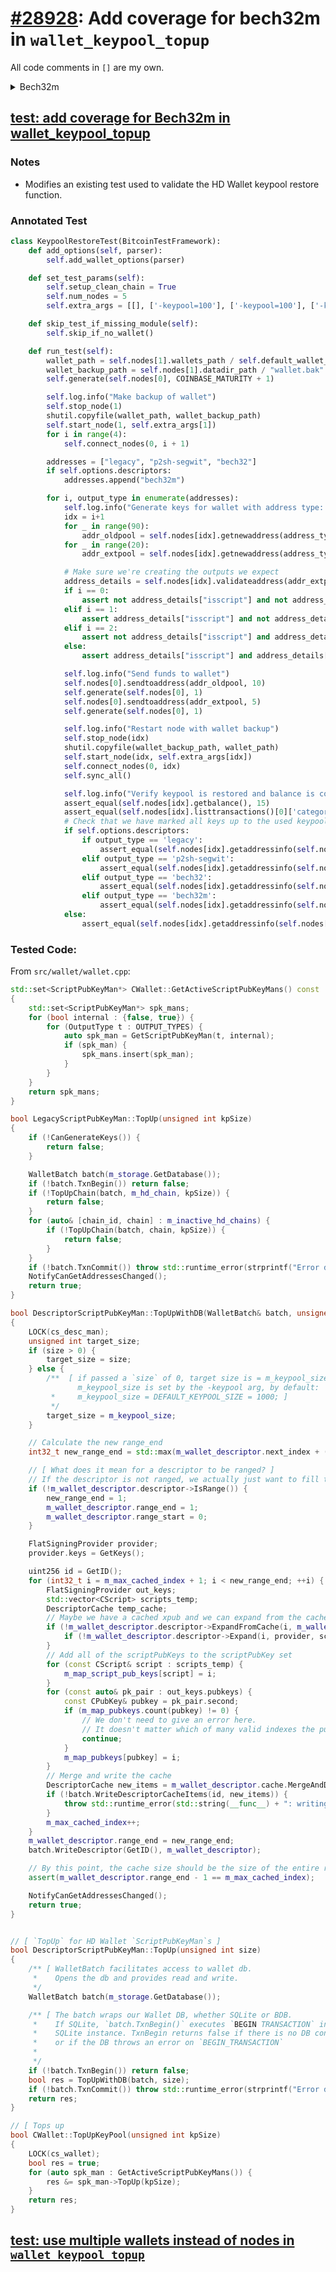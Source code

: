 # [#28928](https://github.com/bitcoin/bitcoin/pull/28928/): Add coverage for bech32m in `wallet_keypool_topup`
All code comments in `[]` are my own.

<details>

<summary> Bech32m </summary>

Bech32m is an output encoding scheme introduced in [BIP350](https://github.com/bitcoin/bips/blob/master/bip-0350.mediawiki) (Dec 2020)
to replace [Bech32](https://github.com/bitcoin/bips/blob/master/bip-0173.mediawiki) (Mar 2017).

### Bech32

- Bech32 is a general encoding format that replaces base58 output/address encoding.
    - base58 or base58check:
        - The address encoding format originally shipped with Bitcoin.
        - 58 alphanumeric symbols. (0OIl are excluded for being hard to tell apart)
        - Includes a version byte prefix and a four byte SHA256-based checksum postfixed.
        - Addresses are Base58 encoding of `Version byte || Payload bytes || (SHA256(SHA256(Version || Payload)))[0:3]`
        - Example Base58 encoded P2PKH: `1AKDDsfTh8uY4X3ppy1m7jw1fVMBSMkzjP`
- Rationale for Bech32:
    > - Base58 needs a lot of space in QR codes, as it cannot use the alphanumeric mode.
    > - The mixed case in base58 makes it inconvenient to reliably write down, type on mobile keyboards, or read out loud.
    > - The double SHA256 checksum is slow and has no error-detection guarantees.
    > - Most of the research on error-detecting codes only applies to character-set sizes that are a prime power, which 58 is not.
    > - Base58 decoding is complicated and relatively slow.
- Bech32 is all lowercase.
- Uses a BCH code for error detection
    - TODO: How does BCH work?
- Consists of a human readable part which is meant to convey the type of data
  encoded, a separator ('1') and the data part (with a 6-character checksum at the end.)
    - The data part uses uncased alphanumeric characters, excluding '1', 'b', 'i' and 'o',
      hence Bech**32**.
- Bech32 segwit address format
    - As mentioned above, Bech32 can be used to encode arbitrary data, [BIP173 specifies](https://github.com/bitcoin/bips/blob/master/bip-0173.mediawiki#segwit-address-format)
      a format for encoding segwit v0 addresses that is built on top of Bech32.
    - The human readable part must be 'bc' for mainnet or 'tb' for testnet'
    - The first decoded data value representing the witness version must be between 0 and 16,
      inclusive.
    - The rest of the data is the "2-to-40 byte witness program [as defined by BIP141](https://github.com/bitcoin/bips/blob/master/bip-0141.mediawiki#witness-program)" 
      formatted according to the following rules:
        - Starting with the bits of the witness program, most significant bit per byte first:
            - Arrange the bits into groups of 5, and pad with zeroes at the end if needed.
            - Translate the groups of 5 bits to their Bech32 characters.
        - Even though the witness program can be 2 to 40 bytes long, the version 0 
          witness program specified in BIP141, can only consist of 20 or 32 bytes.
    - Followed by the Bech32 checksum.
- Example Bech32 encoded segwit output: `bc1zw508d6qejxtdg4y5r3zarvaryvg6kdaj`

### Bech32m
- Replaces Bech32 because of a weakness in the checksum format, where if the final character
  of a Bech32 string is `p`, inserting or deleting any number of `q` characters immediately
  preceding it does not invalidate the checksum.
    - [For example](https://github.com/sipa/bech32/issues/51):
       - `ii2134hk2xmat79tqp`
       - `ii2134hk2xmat79tqqp`
       - `ii2134hk2xmat79tqqqp`
       - `ii2134hk2xmat79tqqqqp`
      are all valid Bech32 strings.
    - Due to there being only two possible lengths of Witness Programs in Segwit Version 0 Witness Programs
      (20 or 32 bytes) [as specified in BIP173](https://github.com/bitcoin/bips/blob/master/bip-0141.mediawiki#witness-program),
      Bech32 encoded Version 0 Segwit addresses are not vulnerable to this weakness.
- BIP 173 [proposes](https://github.com/bitcoin/bips/blob/master/bip-0350.mediawiki#addresses-for-segregated-witness-outputs)
  that Version 0 segwit outputs continue to use Bech32, and addresses with witness versions 1 or
  greater be encoded using Bech32m.

- TODO: What is the flaw in Bech32's checksum, and how does Bech32m fix it?
    > Bech32m modifies the checksum of the Bech32 specification, replacing the constant 1 that is xored into the checksum at the end with 0x2bc830a3. [BIP350](https://github.com/bitcoin/bips/blob/master/bip-0350.mediawiki#bech32m)

</details>

## [test: add coverage for Bech32m in wallet_keypool_topup](https://github.com/bitcoin/bitcoin/pull/28928/commits/d5753bc18a632f5593d01b6c35af2bc72339f625)

### Notes
- Modifies an existing test used to validate the HD Wallet keypool restore function.

### Annotated Test

```python
class KeypoolRestoreTest(BitcoinTestFramework):
    def add_options(self, parser):
        self.add_wallet_options(parser)

    def set_test_params(self):
        self.setup_clean_chain = True
        self.num_nodes = 5
        self.extra_args = [[], ['-keypool=100'], ['-keypool=100'], ['-keypool=100'], ['-keypool=100']]

    def skip_test_if_missing_module(self):
        self.skip_if_no_wallet()

    def run_test(self):
        wallet_path = self.nodes[1].wallets_path / self.default_wallet_name / self.wallet_data_filename
        wallet_backup_path = self.nodes[1].datadir_path / "wallet.bak"
        self.generate(self.nodes[0], COINBASE_MATURITY + 1)

        self.log.info("Make backup of wallet")
        self.stop_node(1)
        shutil.copyfile(wallet_path, wallet_backup_path)
        self.start_node(1, self.extra_args[1])
        for i in range(4):
            self.connect_nodes(0, i + 1)

        addresses = ["legacy", "p2sh-segwit", "bech32"]
        if self.options.descriptors:
            addresses.append("bech32m")

        for i, output_type in enumerate(addresses):
            self.log.info("Generate keys for wallet with address type: {}".format(output_type))
            idx = i+1
            for _ in range(90):
                addr_oldpool = self.nodes[idx].getnewaddress(address_type=output_type)
            for _ in range(20):
                addr_extpool = self.nodes[idx].getnewaddress(address_type=output_type)

            # Make sure we're creating the outputs we expect
            address_details = self.nodes[idx].validateaddress(addr_extpool)
            if i == 0:
                assert not address_details["isscript"] and not address_details["iswitness"]
            elif i == 1:
                assert address_details["isscript"] and not address_details["iswitness"]
            elif i == 2:
                assert not address_details["isscript"] and address_details["iswitness"]
            else:
                assert address_details["isscript"] and address_details["iswitness"]

            self.log.info("Send funds to wallet")
            self.nodes[0].sendtoaddress(addr_oldpool, 10)
            self.generate(self.nodes[0], 1)
            self.nodes[0].sendtoaddress(addr_extpool, 5)
            self.generate(self.nodes[0], 1)

            self.log.info("Restart node with wallet backup")
            self.stop_node(idx)
            shutil.copyfile(wallet_backup_path, wallet_path)
            self.start_node(idx, self.extra_args[idx])
            self.connect_nodes(0, idx)
            self.sync_all()

            self.log.info("Verify keypool is restored and balance is correct")
            assert_equal(self.nodes[idx].getbalance(), 15)
            assert_equal(self.nodes[idx].listtransactions()[0]['category'], "receive")
            # Check that we have marked all keys up to the used keypool key as used
            if self.options.descriptors:
                if output_type == 'legacy':
                    assert_equal(self.nodes[idx].getaddressinfo(self.nodes[idx].getnewaddress(address_type=output_type))['hdkeypath'], "m/44h/1h/0h/0/110")
                elif output_type == 'p2sh-segwit':
                    assert_equal(self.nodes[idx].getaddressinfo(self.nodes[idx].getnewaddress(address_type=output_type))['hdkeypath'], "m/49h/1h/0h/0/110")
                elif output_type == 'bech32':
                    assert_equal(self.nodes[idx].getaddressinfo(self.nodes[idx].getnewaddress(address_type=output_type))['hdkeypath'], "m/84h/1h/0h/0/110")
                elif output_type == 'bech32m':
                    assert_equal(self.nodes[idx].getaddressinfo(self.nodes[idx].getnewaddress(address_type=output_type))['hdkeypath'], "m/86h/1h/0h/0/110")
            else:
                assert_equal(self.nodes[idx].getaddressinfo(self.nodes[idx].getnewaddress(address_type=output_type))['hdkeypath'], "m/0'/0'/110'")
```

### Tested Code: 
From `src/wallet/wallet.cpp`:
```cpp
std::set<ScriptPubKeyMan*> CWallet::GetActiveScriptPubKeyMans() const
{
    std::set<ScriptPubKeyMan*> spk_mans;
    for (bool internal : {false, true}) {
        for (OutputType t : OUTPUT_TYPES) {
            auto spk_man = GetScriptPubKeyMan(t, internal);
            if (spk_man) {
                spk_mans.insert(spk_man);
            }
        }
    }
    return spk_mans;
}

bool LegacyScriptPubKeyMan::TopUp(unsigned int kpSize)
{
    if (!CanGenerateKeys()) {
        return false;
    }

    WalletBatch batch(m_storage.GetDatabase());
    if (!batch.TxnBegin()) return false;
    if (!TopUpChain(batch, m_hd_chain, kpSize)) {
        return false;
    }
    for (auto& [chain_id, chain] : m_inactive_hd_chains) {
        if (!TopUpChain(batch, chain, kpSize)) {
            return false;
        }
    }
    if (!batch.TxnCommit()) throw std::runtime_error(strprintf("Error during keypool top up. Cannot commit changes for wallet %s", m_storage.GetDisplayName()));
    NotifyCanGetAddressesChanged();
    return true;
}

bool DescriptorScriptPubKeyMan::TopUpWithDB(WalletBatch& batch, unsigned int size)
{
    LOCK(cs_desc_man);
    unsigned int target_size;
    if (size > 0) {
        target_size = size;
    } else {
        /**  [ if passed a `size` of 0, target size is = m_keypool_size
               m_keypool_size is set by the -keypool arg, by default:
         *     m_keypool_size = DEFAULT_KEYPOOL_SIZE = 1000; ]
         */
        target_size = m_keypool_size;
    }

    // Calculate the new range_end
    int32_t new_range_end = std::max(m_wallet_descriptor.next_index + (int32_t)target_size, m_wallet_descriptor.range_end);

    // [ What does it mean for a descriptor to be ranged? ]
    // If the descriptor is not ranged, we actually just want to fill the first cache item
    if (!m_wallet_descriptor.descriptor->IsRange()) {
        new_range_end = 1;
        m_wallet_descriptor.range_end = 1;
        m_wallet_descriptor.range_start = 0;
    }

    FlatSigningProvider provider;
    provider.keys = GetKeys();

    uint256 id = GetID();
    for (int32_t i = m_max_cached_index + 1; i < new_range_end; ++i) {
        FlatSigningProvider out_keys;
        std::vector<CScript> scripts_temp;
        DescriptorCache temp_cache;
        // Maybe we have a cached xpub and we can expand from the cache first
        if (!m_wallet_descriptor.descriptor->ExpandFromCache(i, m_wallet_descriptor.cache, scripts_temp, out_keys)) {
            if (!m_wallet_descriptor.descriptor->Expand(i, provider, scripts_temp, out_keys, &temp_cache)) return false;
        }
        // Add all of the scriptPubKeys to the scriptPubKey set
        for (const CScript& script : scripts_temp) {
            m_map_script_pub_keys[script] = i;
        }
        for (const auto& pk_pair : out_keys.pubkeys) {
            const CPubKey& pubkey = pk_pair.second;
            if (m_map_pubkeys.count(pubkey) != 0) {
                // We don't need to give an error here.
                // It doesn't matter which of many valid indexes the pubkey has, we just need an index where we can derive it and it's private key
                continue;
            }
            m_map_pubkeys[pubkey] = i;
        }
        // Merge and write the cache
        DescriptorCache new_items = m_wallet_descriptor.cache.MergeAndDiff(temp_cache);
        if (!batch.WriteDescriptorCacheItems(id, new_items)) {
            throw std::runtime_error(std::string(__func__) + ": writing cache items failed");
        }
        m_max_cached_index++;
    }
    m_wallet_descriptor.range_end = new_range_end;
    batch.WriteDescriptor(GetID(), m_wallet_descriptor);

    // By this point, the cache size should be the size of the entire range
    assert(m_wallet_descriptor.range_end - 1 == m_max_cached_index);

    NotifyCanGetAddressesChanged();
    return true;
}


// [ `TopUp` for HD Wallet `ScriptPubKeyMan`s ]
bool DescriptorScriptPubKeyMan::TopUp(unsigned int size)
{
    /** [ WalletBatch facilitates access to wallet db.
     *    Opens the db and provides read and write.
     */   
    WalletBatch batch(m_storage.GetDatabase());

    /** [ The batch wraps our Wallet DB, whether SQLite or BDB.
     *    If SQLite, `batch.TxnBegin()` executes `BEGIN TRANSACTION` in the 
     *    SQLite instance. TxnBegin returns false if there is no DB connection
     *    or if the DB throws an error on `BEGIN_TRANSACTION`
     *    
     */
    if (!batch.TxnBegin()) return false;
    bool res = TopUpWithDB(batch, size);
    if (!batch.TxnCommit()) throw std::runtime_error(strprintf("Error during descriptors keypool top up. Cannot commit changes for wallet %s", m_storage.GetDisplayName()));
    return res;
}

// [ Tops up 
bool CWallet::TopUpKeyPool(unsigned int kpSize)
{
    LOCK(cs_wallet);
    bool res = true;
    for (auto spk_man : GetActiveScriptPubKeyMans()) {
        res &= spk_man->TopUp(kpSize);
    }
    return res;
}
```

## [test: use multiple wallets instead of nodes in `wallet_keypool_topup`](https://github.com/bitcoin/bitcoin/pull/28928/commits/656dddb47e5ed5e7240d548a9db135d012f61653)
